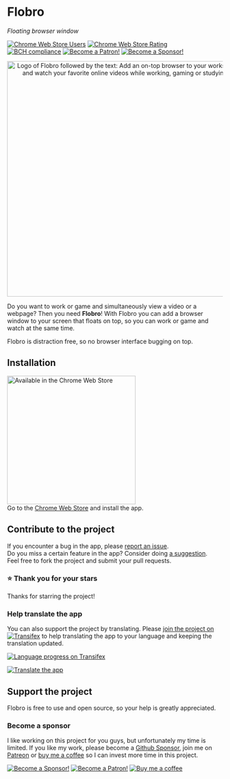 # Flobro

_Floating browser window_

[//]: # "Link references"
[chrome-web-store-url]: https://chrome.google.com/webstore/detail/faaljkdndnfoagcmhedlmbgieoocemch
[transifex-project-url]: https://www.transifex.com/flobro/flobro-chrome-app/
[github-sponsor-url]: https://github.com/sponsors/cornips
[patreon-url]: https://www.patreon.com/bePatron?u=3907320
[buy-me-a-coffee-url]: https://www.buymeacoffee.com/cornips

[//]: # "Badges"
[![Chrome Web Store Users](https://img.shields.io/chrome-web-store/users/faaljkdndnfoagcmhedlmbgieoocemch.svg)][chrome-web-store-url]
[![Chrome Web Store Rating](https://img.shields.io/chrome-web-store/rating/faaljkdndnfoagcmhedlmbgieoocemch.svg)][chrome-web-store-url]
[![BCH compliance](https://bettercodehub.com/edge/badge/flobro/flobro-chrome-app?branch=develop)](https://bettercodehub.com/)
[![Become a Patron!](https://img.shields.io/endpoint.svg?url=https%3A%2F%2Fshieldsio-patreon.herokuapp.com%2Fcornips)][patreon-url]
[![Become a Sponsor!](https://img.shields.io/badge/Github-Become%20a%20sponsor-ea4aaa?style=flat-square&logo=github)][github-sponsor-url]

[//]: # "Intro"
<p align="center"><img width="550" alt="Logo of Flobro followed by the text: Add an on-top browser to your workspace and watch your favorite online videos while working, gaming or studying" src="https://flobro.app/assets/images/flobro-promo-github.png"></p>

Do you want to work or game and simultaneously view a video or a webpage?
Then you need **Flobro**! With Flobro you can add a browser window to your screen that floats on top, so you can work or game and watch at the same time.

Flobro is distraction free, so no browser interface bugging on top.

## Installation
[<img src="https://flobro.cornips.nl/assets/img/chrome-web-store-badge.svg" width="300" alt="Available in the Chrome Web Store">][chrome-web-store-url]  
Go to the [Chrome Web Store][chrome-web-store-url] and install the app.

## Contribute to the project
If you encounter a bug in the app, please [report an issue](https://github.com/flobro/flobro-chrome-app/issues/new?template=bug_report.md).  
Do you miss a certain feature in the app? Consider doing [a suggestion](https://github.com/flobro/flobro-chrome-app/issues/new?template=feature_request.md).  
Feel free to fork the project and submit your pull requests.  

### ⭐️ Thank you for your stars
Thanks for starring the project!

### Help translate the app
You can also support the project by translating. Please [join the project on ![Transifex](https://cdn.transifex.com/txc/static/charts/images/tx-logo-micro.c5603f91c780.png)][transifex-project-url] to help translating the app to your language and keeping the translation updated.  

[![Language progress on Transifex](https://www.transifex.com/projects/p/flobro-chrome-app/resource/messages-json--develop/chart/image_png)][transifex-project-url]

[![Translate the app](https://img.shields.io/badge/Translate%20the%20app-blue?style=for-the-badge&logo=transifex)][transifex-project-url]

## Support the project
Flobro is free to use and open source, so your help is greatly appreciated.

### Become a sponsor  
I like working on this project for you guys, but unfortunately my time is limited. If you like my work, please become a [Github Sponsor][github-sponsor-url], join me on [Patreon][patreon-url] or [buy me a coffee][buy-me-a-coffee-url] so I can invest more time in this project.

[![Become a Sponsor!](https://img.shields.io/badge/Github-Become%20a%20sponsor-ea4aaa?style=flat-square&logo=github)][github-sponsor-url] 
[![Become a Patron!](https://img.shields.io/endpoint.svg?url=https%3A%2F%2Fshieldsio-patreon.herokuapp.com%2Fcornips&style=flat-square)][patreon-url] 
[![Buy me a coffee](https://img.shields.io/badge/-Buy%20me%20a%20coffee-orange?style=flat-square)][buy-me-a-coffee-url]
